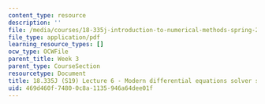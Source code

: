 ```yaml
---
content_type: resource
description: ''
file: /media/courses/18-335j-introduction-to-numerical-methods-spring-2019/469d460f74800c8a1135946a64dee01f_MIT18_335JS19_lec6.pdf
file_type: application/pdf
learning_resource_types: []
ocw_type: OCWFile
parent_title: Week 3
parent_type: CourseSection
resourcetype: Document
title: 18.335J (S19) Lecture 6 - Modern differential equations solver software
uid: 469d460f-7480-0c8a-1135-946a64dee01f
---
```

